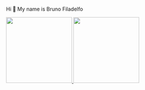 Hi 👋 My name is Bruno Filadelfo

 <a href="https://github.com/Bruno-Filadelfo">
 <img height="180em" src="https://github-readme-stats.vercel.app/api/top-langs/?username=Bruno-Filadelfo&layout=compact&la_count=7&theme=aura"/>
 <img height="180em" src="https://github-readme-stats.vercel.app/api?username=Bruno-Filadelfo&show_icons=true&theme=aura&include_all_commits=true&count_private=true"/>

 

 
 
 
